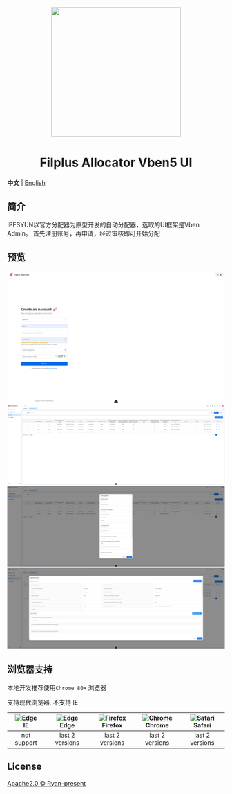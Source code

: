 <div align="center"> 
<img src="https://i.postimg.cc/nh8mVKkf/logo.png" width="300px" height="300px"/>
<h1>Filplus Allocator Vben5 UI</h1>
</div>

**中文** | [English](./README.En.md)

## 简介

IPFSYUN以官方分配器为原型开发的自动分配器，选取的UI框架是Vben Admin。
首先注册账号，再申请，经过审核即可开始分配

## 预览

![pic](./img/icon1.png) ![pic](./img/icon2.png) ![pic](./img/icon3.png) ![pic](./img/icon4.png)

## 浏览器支持

本地开发推荐使用`Chrome 80+` 浏览器

支持现代浏览器, 不支持 IE

| [<img src="https://raw.githubusercontent.com/alrra/browser-logos/master/src/edge/edge_48x48.png" alt=" Edge" width="24px" height="24px" />](http://godban.github.io/browsers-support-badges/)</br>IE | [<img src="https://raw.githubusercontent.com/alrra/browser-logos/master/src/edge/edge_48x48.png" alt=" Edge" width="24px" height="24px" />](http://godban.github.io/browsers-support-badges/)</br>Edge | [<img src="https://raw.githubusercontent.com/alrra/browser-logos/master/src/firefox/firefox_48x48.png" alt="Firefox" width="24px" height="24px" />](http://godban.github.io/browsers-support-badges/)</br>Firefox | [<img src="https://raw.githubusercontent.com/alrra/browser-logos/master/src/chrome/chrome_48x48.png" alt="Chrome" width="24px" height="24px" />](http://godban.github.io/browsers-support-badges/)</br>Chrome | [<img src="https://raw.githubusercontent.com/alrra/browser-logos/master/src/safari/safari_48x48.png" alt="Safari" width="24px" height="24px" />](http://godban.github.io/browsers-support-badges/)</br>Safari |
| :-: | :-: | :-: | :-: | :-: |
| not support | last 2 versions | last 2 versions | last 2 versions | last 2 versions |

## License

[Apache2.0 © Ryan-present](.originallicense/LICENSE)
